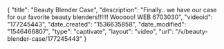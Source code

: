{
    "title": "Beauty Blender Case",
    "description": "Finally.. we have our case for our favorite beauty blenders!!!!!! Wooooo! WEB 6703030",
    "videoid": "177245443",
    "date_created": "1536635858",
    "date_modified": "1546466807",
    "type": "captivate",
    "layout": "video",
    "url": "\/v\/beauty-blender-case\/177245443"
}